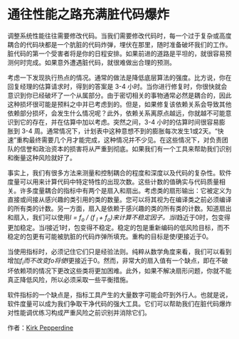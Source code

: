 # 通往性能之路充满脏代码爆炸

调整系统性能往往需要修改代码。当我们需要修改代码时，每一个过于复杂或高度耦合的代码块都是一个肮脏的代码炸弹，埋伏在那里，随时准备破坏我们的工作。脏代码的第一个受害者将是你的日程安排。如果前进的道路是平坦的，就很容易预测何时完成。如果意外遭遇脏代码，就很难做出合理的预测。

考虑一下发现执行热点的情况。通常的做法是降低底层算法的强度。比方说，你在回复经理的估算请求时，得到的答案是 3-4 小时。当你进行修复时，你很快就会意识到你已经破坏了一个从属部分。由于密切相关的事物通常必然是耦合的，因此这种损坏很可能是预料之中并已考虑到的。但是，如果修复该依赖关系会导致其他依赖部分损坏，会发生什么情况呢？此外，依赖关系离原点越远，你就越不可能意识到它的存在，并在估算中加以考虑。突然之间，3-4 小时的估算时间很容易膨胀到 3-4 周。通常情况下，计划表中这种意想不到的膨胀每次发生1或2天。“快速”重构最终需要几个月才能完成，这种情况并不少见。在这些情况下，对负责团队的信誉和政治资本的损害将从严重到彻底。如果我们有一个工具来帮助我们识别和衡量这种风险就好了。

事实上，我们有很多方法来测量和控制耦合的程度和深度以及代码的复杂性。软件度量可以用来计算代码中特定特性的出现次数。这些计数的值确实与代码质量相关。许多度量耦合的指标中有两个是扇入和扇出。考虑类的扇形输出：它被定义为直接或间接从感兴趣的类引用的类的数量。您可以将其视为在编译类之前必须编译的所有类的计数。另一方面，扇入是依赖于感兴趣的类的所有类的计数。知道扇出和扇入，我们可以使用*I = f<sub>o</sub> / (f<sub> I </sub> + f<sub>o</sub>)*来计算不稳定因子。当*I*趋近于0时，包变得更加稳定。当*I*接近1时，包变得不稳定。稳定的包是重新编码的低风险目标，而不稳定的包更有可能被肮脏的代码炸弹所填充。重构的目标是使*I*更接近于0。

当使用指标时，必须记住它们只是经验法则。纯粹从数学角度来看，我们可以看到增加*f<sub>i</sub>*而不改变fo将使*I*更接近于0。然而，非常大的扇入值有一个缺点，即在不破坏依赖项的情况下更改这些类将更加困难。此外，如果不解决扇形问题，你就不能真正降低风险，所以必须采取一些平衡措施。

软件指标的一个缺点是，指标工具产生的大量数字可能会吓到外行人。也就是说，软件度量可以成为我们争取干净代码的强大工具。它们可以帮助我们在脏代码爆炸对性能调优练习构成严重风险之前识别并消除它们。

作者：[Kirk Pepperdine](http://programmer.97things.oreilly.com/wiki/index.php/Kirk_Pepperdine)